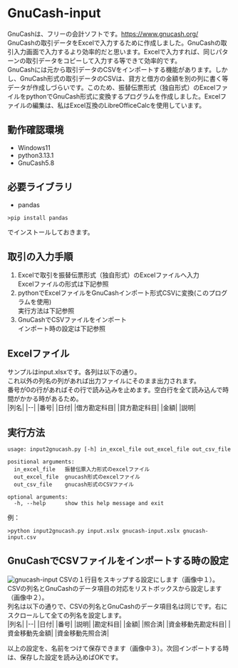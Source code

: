 # GnuCash-input
GnuCashは、フリーの会計ソフトです。https://www.gnucash.org/  
GnuCashの取引データをExcelで入力するために作成しました。GnuCashの取引入力画面で入力するより効率的だと思います。Excelで入力すれば、同じパターンの取引データをコピーして入力する等できて効率的です。  
GnuCashには元から取引データのCSVをインポートする機能があります。しかし、GnuCash形式の取引データのCSVは、貸方と借方の金額を別の列に書く等データが作成しづらいです。このため、振替伝票形式（独自形式）のExcelファイルをpythonでGnuCash形式に変換するプログラムを作成しました。Excelファイルの編集は、私はExcel互換のLibreOfficeCalcを使用しています。
## 動作確認環境
* Windows11
* python3.13.1
* GnuCash5.8
## 必要ライブラリ
* pandas
```
>pip install pandas
```
でインストールしておきます。
## 取引の入力手順 
1. Excelで取引を振替伝票形式（独自形式）のExcelファイルへ入力  
Excelファイルの形式は下記参照
2. pythonでExcelファイルをGnuCashインポート形式CSVに変換(このプログラムを使用)  
実行方法は下記参照
3. GnuCashでCSVファイルをインポート  
インポート時の設定は下記参照
## Excelファイル
サンプルはinput.xlsxです。各列は以下の通り。  
これ以外の列名の列があれば出力ファイルにそのまま出力されます。  
番号が0の行があればその行で読み込みを止めます。空白行を全て読み込んで時間がかかる時があるため。  
|列名|
|--|
|番号|
|日付|
|借方勘定科目|
|貸方勘定科目|
|金額|
|説明|
## 実行方法
```
usage: input2gnucash.py [-h] in_excel_file out_excel_file out_csv_file

positional arguments:
  in_excel_file   振替伝票入力形式のexcelファイル
  out_excel_file  gnucash形式のexcelファイル
  out_csv_file    gnucash形式のCSVファイル

optional arguments:
  -h, --help      show this help message and exit
```
例：  
```
>python input2gnucash.py input.xslx gnucash-input.xslx gnucash-input.csv
```
## GnuCashでCSVファイルをインポートする時の設定
![gnucash-input](https://i.imgur.com/SiYzWPD.png)
CSVの１行目をスキップする設定にします（画像中１）。  
CSVの列名とGnuCashのデータ項目の対応をリストボックスから設定します（画像中２）。  
列名は以下の通りで、CSVの列名とGnuCashのデータ項目名は同じです。右にスクロールして全ての列名を設定します。  
|列名|
|--|
|日付|
|番号|
|説明|
|勘定科目|
|金額|
|照合済|
|資金移動先勘定科目|
|資金移動先金額|
|資金移動先照合済|

以上の設定を、名前をつけて保存できます（画像中３）。次回インポートする時は、保存した設定を読み込めばOKです。  
